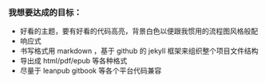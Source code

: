 ### 我想要达成的目标：

- 好看的主题，要有好看的代码高亮，背景白色以便跟我惯用的流程图风格般配
- 响应式
- 书写格式用 markdown ，基于 github 的 jekyll 框架来组织整个项目文件结构
- 导出成 html/pdf/epub 等各种格式
- 尽量于 leanpub gitbook 等各个平台代码兼容

